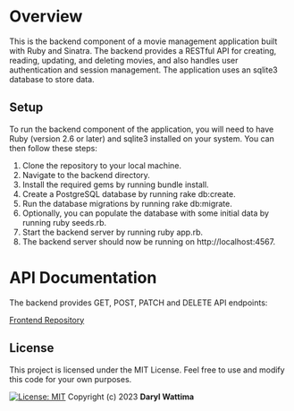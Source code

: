 
# Overview
This is the backend component of a movie management application built with Ruby and Sinatra. The backend provides a RESTful API for creating, reading, updating, and deleting movies, and also handles user authentication and session management. The application uses an sqlite3 database to store data.

## Setup
To run the backend component of the application, you will need to have Ruby (version 2.6 or later) and sqlite3 installed on your system. You can then follow these steps:

1. Clone the repository to your local machine.
2. Navigate to the backend directory.
3. Install the required gems by running bundle install.
4. Create a PostgreSQL database by running rake db:create.
5. Run the database migrations by running rake db:migrate.
6. Optionally, you can populate the database with some initial data by running ruby seeds.rb.
7. Start the backend server by running ruby app.rb.
8. The backend server should now be running on http://localhost:4567.

# API Documentation
The backend provides GET, POST, PATCH and DELETE API endpoints:

[Frontend Repository](https://github.com/Wattima/movie_finder_frontend.git)

## License
This project is licensed under the MIT License. Feel free to use and modify this code for your own purposes.

[![License: MIT](https://img.shields.io/badge/License-MIT-yellow.svg)](https://opensource.org/licenses/MIT)
Copyright (c) 2023 **Daryl Wattima**
